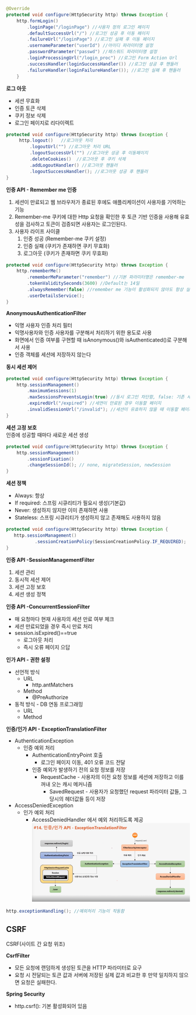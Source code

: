 
```java
@Override
protected void configure(HttpSecurity http) throws Exception {
    http.formLogin()
        .loginPage("/loginPage") //사용자 정의 로그인 페이지
        .defaultSuccessUrl("/") //로그인 성공 후 이동 페이지
        .failureUrl("/loginPage") //로그인 실패 후 이동 페이지
        .usernameParameter("userId") //아이디 파라미터명 설정
        .passwordParameter("passwd") //패스워드 파라미터명 설정
        .loginProcessingUrl("/login_proc") //로그인 Form Action Url
        .successHandler(loginSuccessHandler()) //로그인 성공 후 핸들러
        .failureHandler(loginFailureHandler()); //로그인 실패 후 핸들러
    }
```

**로그 아웃**  
- 세션 무효화
- 인증 토큰 삭제
- 쿠키 정보 삭제
- 로그인 페이지로 리다이렉트

```java
protected void configure(HttpSecurity http) throws Exception {
     http.logout()   //로그아웃 처리
         .logoutUrl("") //로그아웃 처리 URL
         .logoutSuccessUrl("") //로그아웃 성공 후 이동페이지
         .deleteCookies()  //로그아웃 후 쿠키 삭제
         .addLogoutHandler() //로그아웃 핸들러
         .logoutSuccessHandler(); //로그아웃 성공 후 핸들러
}
```

**인증 API - Remember me 인증**  
1. 세션이 만료되고 웹 브라우저가 종료된 후에도 애플리케이션이 사용자를 기억하는 기능
2. Remember-me 쿠키에 대한 Http 요청을 확인한 후 토큰 기반 인증을 사용해 유효성을 검사하고 토큰이 검증되면 사용자는 로그인된다.
3. 사용자 라이프 사이클
   1. 인증 성공 (Remember-me 쿠키 설정)
   2. 인증 실패 (쿠키가 존재하면 쿠키 무효화)
   3. 로그아웃 (쿠키가 존재하면 쿠키 무효화)


```java
protected void configure(HttpSecurity http) throws Exception {
    http.rememberMe()
        .rememberMeParameter("remember") //기본 파라미터명은 remember-me
        .tokenValiditySeconds(3600) //Default는 14일
        .alwaysRemember(false) //remember me 기능이 활성화되지 않아도 항상 실행
        .userDetailsService();
}
```

**AnonymousAuthenticationFilter**  
- 익명 사용자 인증 처리 필터
- 익명사용자와 인증 사용자를 구분해서 처리하기 위한 용도로 사용
- 화면에서 인증 여부를 구현할 때 isAnonymous()와 isAuthenticated()로 구분해서 사용
- 인증 객체를 세션에 저장하지 않는다


**동시 세션 제어**  
```java
protected void configure(HttpSecurity http) throws Exception {
    http.sessionManagement()
        .maximumSessions(1)
        .maxSessionsPreventsLogin(true) //동시 로그인 차단함, false: 기존 세션 만료(default)
        .expiredUrl("/expired") //세연이 만료된 경우 이동할 페이지
        .invalidSessionUrl("/invalid"); //세션이 유효하지 않을 때 이동할 페이지
}
```

**세션 고정 보호**  
인증에 성공할 때마다 새로운 세션 생성
```java
protected void configure(HttpSecurity http) throws Exception {
    http.sessionManagement()
        .sessionFixation()
        .changeSessionId(); // none, migrateSession, newSession
}
```


**세션 정책**
- Always: 항상
- If required: 스프링 시큐리티가 필요시 생성(기본값)
- Never: 생성하지 않지만 이미 존재하면 사용
- Stateless: 스프링 시큐리티가 생성하지 않고 존재해도 사용하지 않음
```java
protected void configure(HttpSecurity http) throws Exception {
   http.sessionManagement()
           .sessionCreationPolicy(SessionCreationPolicy.IF_REQUIRED);
}
```

**인증 API -SessionManagementFilter**
1. 세션 관리
2. 동시적 세션 제어
3. 세션 고정 보호
4. 세션 생성 정책


**인증 API -ConcurrentSessionFilter**  
- 매 요청마다 현재 사용자의 세션 만료 여부 체크
- 세션 만료되었을 경우 즉시 만료 처리
- session.isExpired()==true
  - 로그아웃 처리
  - 즉시 오류 페이지 으답

**인가 API - 권한 설정**
- 선언적 방식
  - URL
    - http.antMatchers
  - Method
    - @PreAuthorize
- 동적 방식 - DB 연동 프로그래밍
  - URL
  - Method

**인증/인가 API - ExceptionTranslationFilter**  
- AuthenticationException
  - 인증 예외 처리
    - AuthenticationEntryPoint 호출
      - 로그인 페이지 이동, 401 오류 코드 전달
    - 인증 예외가 발생하기 전의 요청 정보를 저장
      - RequestCache - 사용자의 이전 요청 정보를 세션에 저장하고 이를 꺼내 오는 캐시 메커니즘
        - SavedRequest - 사용자가 요청했던 request 파라미터 값들, 그 당시의 헤더값들 등이 저장
- AccessDeniedException
  - 인가 예외 처리
    - AccessDeniedHandler 에서 예외 처리하도록 제공
![img.png](images/ExceptionTranslationFIlter.png)

```java
http.exceptionHandling(); //예외처리 기능이 작동함
```

## CSRF
CSRF(사이트 간 요청 위조)

**CsrfFilter**  
- 모든 요청에 랜덤하게 생성된 토큰을 HTTP 파라미터로 요구
- 요청 시 전달되는 토큰 값과 서버에 저장된 실제 값과 비교한 후 만약 일치하지 않으면 요청은 실패한다.

**Spring Security**  
- http.csrf(): 기본 활성화되어 있음

